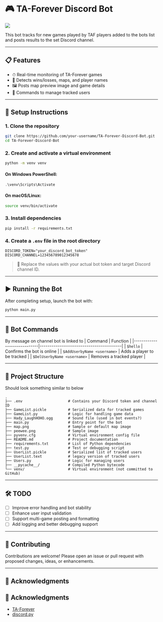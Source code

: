 # 🎮 TA-Forever Discord Bot
![](https://github.com/user-attachments/assets/b6c512fd-9fa3-4297-860a-f11f74189c31)

This bot tracks for new games played by TAF players added to the bots list and posts results to the set Discord channel.

---

## 📋 Features

- ⏱ Real-time monitoring of TA-Forever games
- 🧠 Detects wins/losses, maps, and player names
- 🖼 Posts map preview image and game details
- 💬 Commands to manage tracked users

---

## 🚀 Setup Instructions

### 1. Clone the repository

```bash
git clone https://github.com/your-username/TA-Forever-Discord-Bot.git
cd TA-Forever-Discord-Bot
```

### 2. Create and activate a virtual environment

```bash
python -m venv venv
```

#### On Windows PowerShell:
```powershell
.\venv\Scripts\Activate
```

#### On macOS/Linux:
```bash
source venv/bin/activate
```

### 3. Install dependencies

```bash
pip install -r requirements.txt
```

### 4. Create a `.env` file in the root directory

```env
DISCORD_TOKEN="your_discord_bot_token"
DISCORD_CHANNEL=123456789012345678
```

> 📝 Replace the values with your actual bot token and target Discord channel ID.

---

## ▶️ Running the Bot

After completing setup, launch the bot with:

```bash
python main.py
```

---

## 💬 Bot Commands
By message on channel bot is linked to
| Command                      | Function                                 |
|-----------------------------|------------------------------------------|
| `$hello`                    | Confirms the bot is online               |
| `$AddUserbyName <username>` | Adds a player to be tracked              |
| `$DelUserbyName <username>` | Removes a tracked player                 |

---

## 📁 Project Structure
Should look something similar to below

```
.
├── .env                     # Contains your Discord token and channel ID
├── GameList.pickle          # Serialized data for tracked games
├── GameList.py              # Logic for handling game data
├── Hady_LaughHOHO.ogg       # Sound file (used in bot events?)
├── main.py                  # Entry point for the bot
├── map.png                  # Sample or default map image
├── peewee.png               # Sample image
├── pyvenv.cfg               # Virtual environment config file
├── README.md                # Project documentation
├── requirements.txt         # List of Python dependencies
├── test.py                  # Test or debugging script
├── UserList.pickle          # Serialized list of tracked users
├── UserList.text            # legacy version of tracked users
├── Users.py                 # Logic for managing users
├── __pycache__/             # Compiled Python bytecode
└── venv/                    # Virtual environment (not committed to GitHub)
```

---

## 🛠 TODO

- [ ] Improve error handling and bot stability
- [ ] Enhance user input validation
- [ ] Support multi-game posting and formatting
- [ ] Add logging and better debugging support

---

## 🤝 Contributing

Contributions are welcome! Please open an issue or pull request with proposed changes, ideas, or enhancements.

---

## 🙏 Acknowledgments
## 🙏 Acknowledgments

- [TA-Forever](https://www.taforever.com/)
- [discord.py](https://discordpy.readthedocs.io/)
